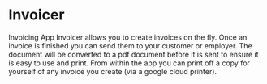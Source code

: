 # Invoicer
Invoicing App
Invoicer allows you to create invoices on the fly. Once an invoice is finished you can send them to your customer or employer. The document will be converted to a pdf document before it is sent to ensure it is easy to use and print. From within the app you can print off a copy for yourself of any invoice you create (via a google cloud printer).
